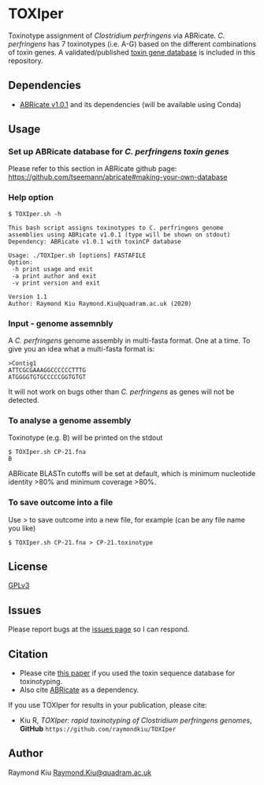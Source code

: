 # TOXIper
Toxinotype assignment of *Clostridium perfringens* via ABRicate. *C. perfringens* has 7 toxinotypes (i.e. A-G) based on the different combinations of toxin genes. A validated/published [toxin gene database](https://github.com/raymondkiu/TOXIper/blob/master/sequences) is included in this repository.

## Dependencies
* [ABRicate v1.0.1](https://github.com/tseemann/abricate/tree/v1.0.1) and its dependencies (will be available using Conda)

## Usage
### Set up ABRicate database for *C. perfringens toxin genes*
Please refer to this section in ABRicate github page: https://github.com/tseemann/abricate#making-your-own-database

### Help option
```
$ TOXIper.sh -h

This bash script assigns toxinotypes to C. perfringens genome assemblies using ABRicate v1.0.1 (type will be shown on stdout)
Dependency: ABRicate v1.0.1 with toxinCP database

Usage: ./TOXIper.sh [options] FASTAFILE
Option:
 -h print usage and exit
 -a print author and exit
 -v print version and exit

Version 1.1
Author: Raymond Kiu Raymond.Kiu@quadram.ac.uk (2020)
```
### Input - genome assemnbly
A *C. perfringens* genome assembly in multi-fasta format. One at a time. To give you an idea what a multi-fasta format is:
```
>Contig1
ATTCGCGAAAGGCCCCCCTTTG
ATGGGGTGTGCCCCCGGTGTGT
```
It will not work on bugs other than *C. perfringens* as genes will not be detected.

### To analyse a genome assembly
Toxinotype (e.g. B) will be printed on the stdout
```
$ TOXIper.sh CP-21.fna 
B
```
ABRicate BLASTn cutoffs will be set at default, which is minimum nucleotide identity >80% and minimum coverage >80%.

### To save outcome into a file
Use > to save outcome into a new file, for example (can be any file name you like)
```
$ TOXIper.sh CP-21.fna > CP-21.toxinotype
```
## License
[GPLv3](https://github.com/raymondkiu/TOXIper/blob/master/LICENSE)

## Issues
Please report bugs at the [issues page](https://github.com/raymondkiu/TOXIper/issues) so I can respond.

## Citation
- Please cite [this paper](https://doi.org/10.3389/fmicb.2017.02485) if you used the toxin sequence database for toxinotyping.
- Also cite [ABRicate](https://github.com/tseemann/abricate/tree/v1.0.1) as a dependency.

If you use TOXIper for results in your publication, please cite:
* Kiu R, *TOXIper: rapid toxinotyping of Clostridium perfringens genomes*, **GitHub** `https://github.com/raymondkiu/TOXIper`
## Author
Raymond Kiu Raymond.Kiu@quadram.ac.uk
